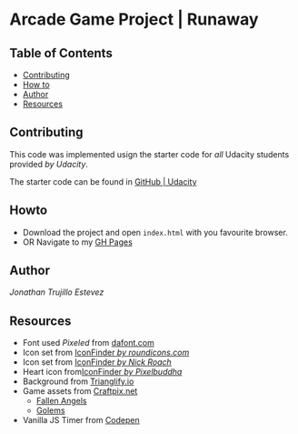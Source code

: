 # Arcade Game Project | Runaway

## Table of Contents

- [Contributing](#contributing)
- [How to](#Howto)
- [Author](#Author)
- [Resources](#Resources)

## Contributing

This code was implemented usign the starter code for _all_ Udacity students provided _by Udacity_.

The starter code can be found in [GitHub | Udacity](https://github.com/udacity/frontend-nanodegree-arcade-game)

## Howto

- Download the project and open `index.html` with you favourite browser.
- OR Navigate to my [GH Pages](https://jonathantres.github.io/FEND-ArcadeGame/)

## Author 

_Jonathan Trujillo Estevez_

## Resources

- Font used _Pixeled_ from [dafont.com](https://www.dafont.com/es/pixeled.font)
- Icon set from [IconFinder _by roundicons.com_](https://www.iconfinder.com/iconsets/game-of-thrones-4)
- Icon set from [IconFinder _by Nick Roach_](https://www.iconfinder.com/iconsets/circle-icons-1)
- Heart icon from[IconFinder _by Pixelbuddha_](https://www.iconfinder.com/iconsets/ballicons-2-free)
- Background from [Trianglify.io](https://trianglify.io/)
- Game assets from [Craftpix.net](https://craftpix.net/)
	- [Fallen Angels](https://craftpix.net/freebies/free-fallen-angel-chibi-2d-game-sprites/)
	- [Golems](https://craftpix.net/freebies/free-golems-chibi-2d-game-sprites/)
- Vanilla JS Timer from [Codepen](https://codepen.io/mythicalpizza/pen/WvdeJG)